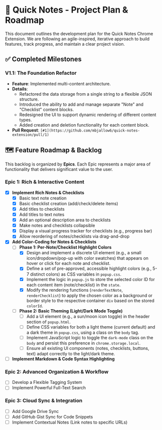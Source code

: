 # 📝 Quick Notes - Project Plan & Roadmap

This document outlines the development plan for the Quick Notes Chrome Extension. We are following an agile-inspired, iterative approach to build features, track progress, and maintain a clear project vision.

## ✅ **Completed Milestones**

### **V1.1: The Foundation Refactor**
*   **Feature**: Implemented multi-content architecture.
*   **Details**:
    *   Refactored the data storage from a single string to a flexible JSON structure.
    *   Introduced the ability to add and manage separate "Note" and "Checklist" content blocks.
    *   Redesigned the UI to support dynamic rendering of different content types.
    *   Added creation and deletion functionality for each content block.
*   **Pull Request**: `[#1](https://github.com/mbjallow6/quick-notes-extension/pull/1)`

## 🗺️ **Feature Roadmap & Backlog**

This backlog is organized by **Epics**. Each Epic represents a major area of functionality that delivers significant value to the user.

### **Epic 1: Rich & Interactive Content**
- [x] **Implement Rich Notes & Checklists**
    - [x] Basic text note creation
    - [x] Basic checklist creation (add/check/delete items)
    - [x] Add titles to checklists
    - [x] Add titles to text notes
    - [x] Add an optional description area to checklists
    - [x] Make notes and checklists collapsible
    - [x] Display a visual progress tracker for checklists (e.g., progress bar)
    - [x] Allow reordering of notes/checklists via drag-and-drop
- [x] **Add Color-Coding for Notes & Checklists**
    - [ ] **Phase 1: Per-Note/Checklist Highlight Colors**
        - [x] Design and implement a discrete UI element (e.g., a small icon/dropdown/pop-up with color swatches) that appears on hover or click for each note and checklist.
        - [x] Define a set of pre-approved, accessible highlight colors (e.g., 5-7 distinct colors) as CSS variables in `popup.css`.
        - [x] Implement the logic in `popup.js` to store the selected color ID for each content item (note/checklist) in the `state`.
        - [x] Modify the rendering functions (`renderTextNote`, `renderChecklist`) to apply the chosen color as a background or border style to the respective container `div` based on the stored `colorId`.
    - [ ] **Phase 2: Basic Theming (Light/Dark Mode Toggle)**
        - [ ] Add a UI element (e.g., a sun/moon icon toggle) in the header section of `popup.html`.
        - [ ] Define CSS variables for both a light theme (current default) and a dark theme in `popup.css`, using a class on the `body` tag.
        - [ ] Implement JavaScript logic to toggle the `dark-mode` class on the `body` and persist this preference in `chrome.storage.local`.
        - [ ] Ensure all existing UI components (notes, checklists, buttons, text) adapt correctly to the light/dark theme.
- [ ] **Implement Markdown & Code Syntax Highlighting**

### **Epic 2: Advanced Organization & Workflow**
- [ ] Develop a Flexible Tagging System
- [ ] Implement Powerful Full-Text Search

### **Epic 3: Cloud Sync & Integration**
- [ ] Add Google Drive Sync
- [ ] Add GitHub Gist Sync for Code Snippets
- [ ] Implement Contextual Notes (Link notes to specific URLs)
